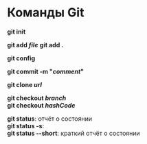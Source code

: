 # Команды Git

**git init**

**git add _file_**
**git add .**

**git config**

**git commit -m "_comment_"**

**git clone _url_**

**git checkout _branch_**<br>
**git checkout _hashCode_**

**git status**: отчёт о состоянии <br>
**git status -s**: <br>
**git status --short**: краткий отчёт о состоянии
